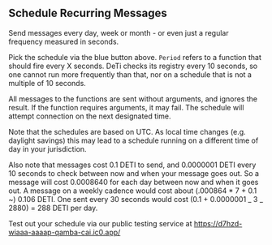 ## Schedule Recurring Messages

Send messages every day, week or month - or even just a regular frequency measured in seconds.

Pick the schedule via the blue button above. `Period` refers to a function that should fire every X seconds. DeTi checks its registry every 10 seconds, so one cannot run more frequently than that, nor on a schedule that is not a multiple of 10 seconds.

All messages to the functions are sent without arguments, and ignores the result. If the function requires arguments, it may fail. The schedule will attempt connection on the next designated time.

Note that the schedules are based on UTC. As local time changes (e.g. daylight savings) this may lead to a schedule running on a different time of day in your jurisdiction.

Also note that messages cost 0.1 DETI to send, and 0.0000001 DETI every 10 seconds to check between now and when your message goes out. So a message will cost 0.0008640 for each day between now and when it goes out. A message on a weekly cadence would cost about (.000864 \* 7 + 0.1 ~) 0.106 DETI. One sent every 30 seconds would cost (0.1 + 0.0000001 _ 3 _ 2880) = 288 DETI per day.

Test out your schedule via our public testing service at https://d7hzd-wiaaa-aaaap-qamba-cai.ic0.app/
